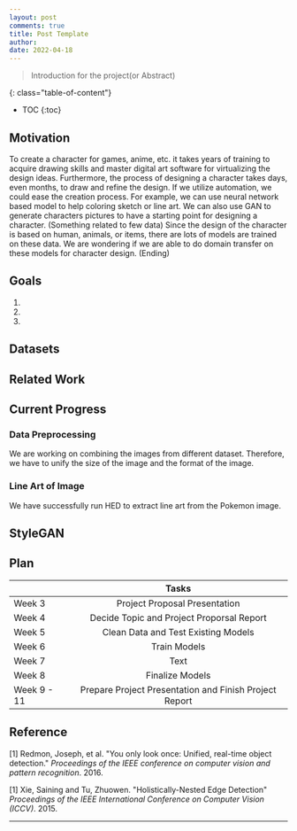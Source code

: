 ```yaml
---
layout: post
comments: true
title: Post Template
author: 
date: 2022-04-18
---
```



> Introduction for the project(or Abstract)

<!--more-->
{: class="table-of-content"}
* TOC
{:toc}

## Motivation
To create a character for games, anime, etc. it takes years of training to acquire drawing skills and master digital art software for virtualizing the design ideas. Furthermore, the process of designing a character takes days, even months, to draw and refine the design. If we utilize automation, we could ease the creation process. For example, we can use neural network based model to help coloring sketch or line art. We can also use GAN to generate characters pictures to have a starting point for designing a character.
(Something related to few data)
Since the design of the character is based on human, animals, or items, there are lots of models are trained on these data. We are wondering if we are able to do domain transfer on these models for character design. (Ending)


## Goals
1. 
2. 
3. 

## Datasets


## Related Work





## Current Progress

### Data Preprocessing
We are working on combining the images from different dataset. Therefore, we have to unify the size of the image and the format of the image. 


### Line Art of Image
We have successfully run HED to extract line art from the Pokemon image.



## StyleGAN




## Plan
|             | Tasks    |
| :---        |    :----:   | 
| Week 3        | Project Proposal Presentation |
| Week 4        | Decide Topic and Project Proporsal Report  |
| Week 5        | Clean Data and Test Existing Models |
| Week 6        | Train Models |
| Week 7        | Text        |
| Week 8        | Finalize Models |
| Week 9 - 11   | Prepare Project Presentation and Finish Project Report |


## Reference

[1] Redmon, Joseph, et al. "You only look once: Unified, real-time object detection." *Proceedings of the IEEE conference on computer vision and pattern recognition*. 2016.

[1] Xie, Saining and Tu, Zhuowen. "Holistically-Nested Edge Detection" *Proceedings of the IEEE International Conference on Computer Vision (ICCV)*. 2015.





---
